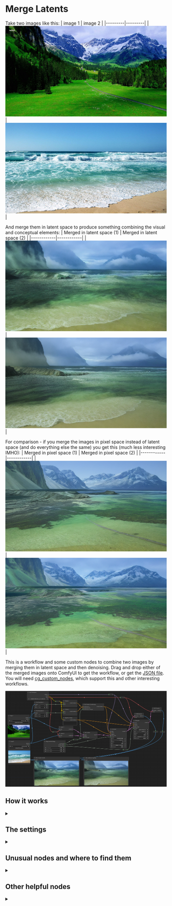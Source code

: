 # Merge Latents

Take two images like this:
| image 1 | image 2 |
|---------|---------|
|![image 1](merged_latent_images/source_1.png)|![image 2](merged_latent_images/source_2.png)|

And merge them in latent space to produce something combining the visual and conceptual elements:
| Merged in latent space (1) | Merged in latent space (2) | 
|------------|------------|
|![Merged latents 1](merged_latent_images/after_1.png)|![Merged latents 2](merged_latent_images/after_2.png)|

For comparison - if you merge the images in pixel space instead of latent space (and do everything else the same) you get this (much less interesting IMHO):
| Merged in pixel space (1) | Merged in pixel space (2) | 
|------------|------------|
|![Merged in pixel space 1](merged_latent_images/image_merge_1.png)|![Merged in pixel space 2](merged_latent_images/image_merge_2.png)|

This is a workflow and some custom nodes to combine two images by merging them in latent space and then denoising. Drag and drop either of the merged images onto ComfyUI to get the workflow, or get the [JSON file](merged_latent_images/merge-latents-and-prompts-workflow.json). You will need [cg_custom_nodes](https://github.com/chrisgoringe/cg_custom_nodes), which support this and other interesting workflows.

![Workflow](merged_latent_images/workflow.png)

## How it works
<details>
<summary></summary>

- Conditioning
    - Describe the images with BLIP
        - this is optional (you could just provide text descriptions)
    - clip encode the descriptions
    - merge the resulting conditionings using the specified weight
- Latent
    - VAE encode the two images
    - merge the resulting latents using the specified weight
- First sampler
    - Standard (img2img style) KSampler using the mixed conditioning and mixed latents
- Second sampler
    - A second img2img run on the output of the first sampler (with the same conditioners)
</details>

## The settings
<details>
<summary></summary>

- `latent2weight`
    - How much weight to give the second image. 
    - 0.0 -> just use first image
    - 1.0 -> just use second image
    - typically between 0.4 and 0.6
- `denoise_stage1`
    - the denoise parameter for the first sampler
    - higher values will give a more 'finished' image, lower values will often give blurry results
    - typical value around 0.4
- `denoise_stage2`
    - the denoise for the second sampler
    - can be used to 'clean up' the first output if needed
    - typical value around 0.4
</details>

## Unusual nodes and where to find them
<details>
<summary></summary>

This uses a few custom nodes:

- `CG > latents > MergeLatents`
The node titled `Mix Latents` in the workflow. This is the core of the process; it takes two latents (which must be the same size - that is, derived from the same size of image) and mixes them according to the specified weight.

- `CG > latents > MergeLatentsSettings`
A convenience class for setting the merge weight and the two denoising parameters in one place.

- `conditioning > Conditioning (Average)`
This one is built in (titled `MixPositiveConditionings` on the workflow). But the name `Average` might be misleading, it's a weighted average. Note that it uses weight the other way around to the custom node (the parameter is the weight of the first conditioning). That's why the two conditioning inputs are crossed over...

- `CG > blip > TextDescriptionOfImage`
The two nodes titled `Text Description`. This does what it says on the box - generates a text description of the input image, using BLIP. Credit to Paulo Coronado's [ComfyClipBlipNode](https://github.com/paulo-coronado/comfy_clip_blip_node), of which this is a simplified version. You can remove this if you prefer to specify the text descriptions yourself.
</details>

## Other helpful nodes
<details>
<summary></summary>

If the images are not the same size, or very large, or not multiples of 8 pixels, you may find the following nodes helpful:

- `CG > Images > ImageSize`
    - take an image and output its width and height (and colour depth, and batch size)
- `CG > Images > ExactResizeImage`
    - resize to a specific size. Using the outoput of ImageSize above, can be used to make sure two images are the same size.
- `CG > Images > ResizeImage`
    - this one is useful for images which are really big or aren't a multiple of 8 pixels.
</details>